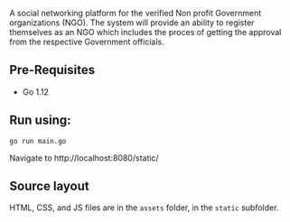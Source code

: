 A social networking platform for the verified Non profit Government organizations (NGO). The system will provide an ability to register themselves as an NGO which includes the proces of getting the approval from the respective Government officials.

## Pre-Requisites
* Go 1.12

## Run using:

    go run main.go

Navigate to http://localhost:8080/static/

## Source layout

HTML, CSS, and JS files are in the `assets` folder, in the `static` subfolder.
